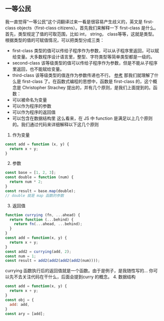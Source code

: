 ## 一等公民
我一直觉得“一等公民”这个词翻译过来一看是很容易产生歧义的，英文是 first-class objects（first-class citizens）。首先我们来解释一下 first-class 是什么。首先，类型规定了值的可取范围，比如 int， string， class等等，这就是类型。根据类型的值的可赋值情况，可以把类型分成三类：
- first-class 类型的值可以传给子程序作为参数，可以从子程序里返回，可以赋给变量。大多数程序设计语言里，整型、字符类型等简单类型都是一级的。 
- second-class 该等级类型的值可以传给子程序作为参数，但是不能从子程序里返回，也不能赋给变量。 
- third-class 该等级类型的值连作为参数传递也不行。
[参考](https://www.zhihu.com/question/27460623)
那我们就理解了什么是 first-class 了。在函数式编程的思想中，函数是 first-class 的，这个概念是 Christopher Strachey 提出的，并有几个原则，是我们上面提到的。函数：
- 可以被命名为变量
- 可以作为程序的参数
- 可以作为程序的返回值
- 可以包含在数据结构里
这么看来，在 JS 中 function 是满足以上几个原则的。我们通过代码来详细解释以下这几个原则
1.  作为变量  
  ```javascript
  const add = function (x, y) {
    return x + y;
  }
  ```

2.  参数
  ```javascript
  const base = [1, 2, 3];
  const double = function (num) {
    return num * 2;
  }
  const result = base.map(double);
  // double 就是 map 函数的参数
  ```
3.  返回值
  ```javascript
  function currying (fn, ...ahead) {
    return function (...behind) {
      return fn(...ahead, ...behind);
    }
  }
  const add = function(x, y) {
    return x + y;
  }
  const add2 = currying(add, 2);
  const num = 1;
  const result = add2(add2(add2(add2(num))));
  ```
  currying 函数执行后的返回值就是一个函数。由于是例子，是我随性写的... 你可以先不去关注代码在干什么，后面会提到curry 的概念。
4.  数据结构
  ```javascript
  const add = function(x, y) {
    return x + y;
  }
  const obj = {
    add: add,
  }
  const ary = [add];
  ```